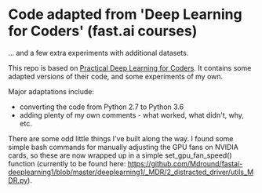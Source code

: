 # Code adapted from 'Deep Learning for Coders' (fast.ai courses)
... and a few extra experiments with additional datasets.

This repo is based on [Practical Deep Learning for Coders](http://course.fast.ai/). 
It contains some adapted versions of their code, and some experiments of my own.

Major adaptations include:
- converting the code from Python 2.7 to Python 3.6
- adding plenty of my own comments - what worked, what didn't, why, etc.

There are some odd little things I've built along the way. I found some simple bash commands for manually adjusting the GPU fans on NVIDIA cards, so these are now wrapped up in a simple set_gpu_fan_speed() function (currently to be found here: https://github.com/Mdround/fastai-deeplearning1/blob/master/deeplearning1/_MDR/2_distracted_driver/utils_MDR.py). 
